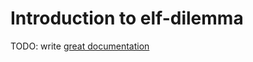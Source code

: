 # Introduction to elf-dilemma

TODO: write [great documentation](http://jacobian.org/writing/what-to-write/)
